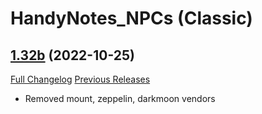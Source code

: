 # HandyNotes_NPCs (Classic)

## [1.32b](https://github.com/Caliaha/HandyNotes_NPCs-classic/tree/1.32b) (2022-10-25)
[Full Changelog](https://github.com/Caliaha/HandyNotes_NPCs-classic/compare/1.32a...1.32b) [Previous Releases](https://github.com/Caliaha/HandyNotes_NPCs-classic/releases)

- Removed mount, zeppelin, darkmoon vendors  
